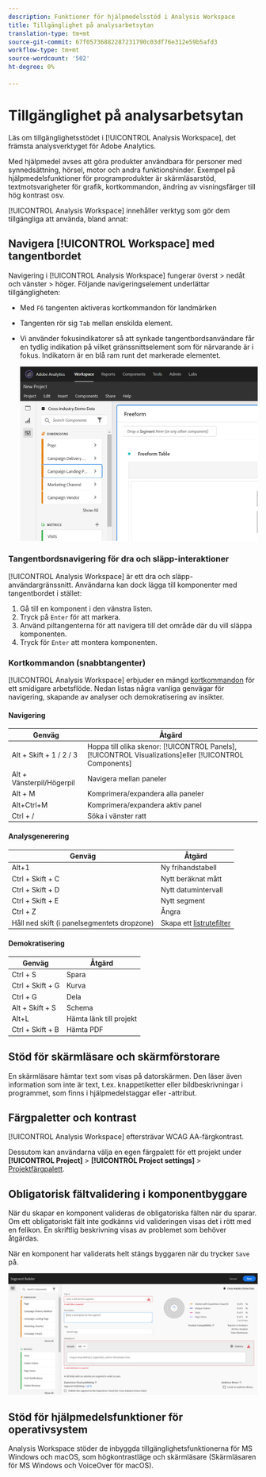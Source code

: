 ```yaml
---
description: Funktioner för hjälpmedelsstöd i Analysis Workspace
title: Tillgänglighet på analysarbetsytan
translation-type: tm+mt
source-git-commit: 67f05736882287231790c03df76e312e59b5afd3
workflow-type: tm+mt
source-wordcount: '502'
ht-degree: 0%

---
```



# Tillgänglighet på analysarbetsytan

Läs om tillgänglighetsstödet i [!UICONTROL Analysis Workspace], det främsta analysverktyget för Adobe Analytics.

Med hjälpmedel avses att göra produkter användbara för personer med synnedsättning, hörsel, motor och andra funktionshinder. Exempel på hjälpmedelsfunktioner för programprodukter är skärmläsarstöd, textmotsvarigheter för grafik, kortkommandon, ändring av visningsfärger till hög kontrast osv.

[!UICONTROL Analysis Workspace] innehåller verktyg som gör dem tillgängliga att använda, bland annat:

## Navigera [!UICONTROL Workspace] med tangentbordet

Navigering i [!UICONTROL Analysis Workspace] fungerar överst > nedåt och vänster > höger. Följande navigeringselement underlättar tillgängligheten:

* Med `F6` tangenten aktiveras kortkommandon för landmärken
* Tangenten rör sig `Tab` mellan enskilda element.
* Vi använder fokusindikatorer så att synkade tangentbordsanvändare får en tydlig indikation på vilket gränssnittselement som för närvarande är i fokus. Indikatorn är en blå ram runt det markerade elementet.

   ![](assets/focus-indicator.png)

### Tangentbordsnavigering för dra och släpp-interaktioner

[!UICONTROL Analysis Workspace] är ett dra och släpp-användargränssnitt. Användarna kan dock lägga till komponenter med tangentbordet i stället:

1. Gå till en komponent i den vänstra listen.
1. Tryck på `Enter` för att markera.
1. Använd piltangenterna för att navigera till det område där du vill släppa komponenten.
1. Tryck för `Enter` att montera komponenten.

### Kortkommandon (snabbtangenter)

[!UICONTROL Analysis Workspace] erbjuder en mängd [kortkommandon](https://docs.adobe.com/content/help/en/analytics/analyze/analysis-workspace/build-workspace-project/fa-shortcut-keys.html) för ett smidigare arbetsflöde. Nedan listas några vanliga genvägar för navigering, skapande av analyser och demokratisering av insikter.

#### Navigering

| Genväg | Åtgärd |
|---|---|
| Alt + Skift + 1 / 2 / 3 | Hoppa till olika skenor: [!UICONTROL Panels], [!UICONTROL Visualizations]eller [!UICONTROL Components] |
| Alt + Vänsterpil/Högerpil | Navigera mellan paneler |
| Alt + M | Komprimera/expandera alla paneler |
| Alt+Ctrl+M | Komprimera/expandera aktiv panel |
| Ctrl + / | Söka i vänster ratt |

#### Analysgenerering

| Genväg | Åtgärd |
|---|---|
| Alt+1 | Ny frihandstabell |
| Ctrl + Skift + C | Nytt beräknat mått |
| Ctrl + Skift + D | Nytt datumintervall |
| Ctrl + Skift + E | Nytt segment |
| Ctrl + Z | Ångra |
| Håll ned skift (i panelsegmentets dropzone) | Skapa ett [listrutefilter](https://docs.adobe.com/content/help/en/analytics-learn/tutorials/analysis-workspace/using-panels/using-drop-down-filters.html) |

#### Demokratisering

| Genväg | Åtgärd |
|---|---|
| Ctrl + S | Spara |
| Ctrl + Skift + G | Kurva |
| Ctrl + G | Dela |
| Alt + Skift + S | Schema |
| Alt+L | Hämta länk till projekt |
| Ctrl + Skift + B | Hämta PDF |

## Stöd för skärmläsare och skärmförstorare

En skärmläsare hämtar text som visas på datorskärmen. Den läser även information som inte är text, t.ex. knappetiketter eller bildbeskrivningar i programmet, som finns i hjälpmedelstaggar eller -attribut.

## Färgpaletter och kontrast

[!UICONTROL Analysis Workspace] eftersträvar WCAG AA-färgkontrast.

Dessutom kan användarna välja en egen färgpalett för ett projekt under **[!UICONTROL Project]** > **[!UICONTROL Project settings]** > [Projektfärgpalett](https://docs.adobe.com/content/help/en/analytics/analyze/analysis-workspace/build-workspace-project/color-palettes.html).

## Obligatorisk fältvalidering i komponentbyggare

När du skapar en komponent valideras de obligatoriska fälten när du sparar. Om ett obligatoriskt fält inte godkänns vid valideringen visas det i rött med en felikon. En skriftlig beskrivning visas av problemet som behöver åtgärdas.

När en komponent har validerats helt stängs byggaren när du trycker `Save` på.

![](assets/error-validation.png)

## Stöd för hjälpmedelsfunktioner för operativsystem

Analysis Workspace stöder de inbyggda tillgänglighetsfunktionerna för MS Windows och macOS, som högkontrastläge och skärmläsare (Skärmläsaren för MS Windows och VoiceOver för macOS).